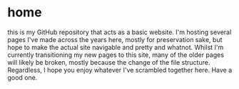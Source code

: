 # home
this is my GitHub repository that acts as a basic website. I'm hosting several pages I've made across the years here, mostly for preservation sake, but hope to make the actual site navigable and pretty and whatnot. Whilst I'm currently transitioning my new pages to this site, many of the older pages will likely be broken, mostly because the change of the file structure. Regardless, I hope you enjoy whatever I've scrambled together here. Have a good one.